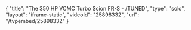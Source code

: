 {
    "title": "The 350 HP VCMC Turbo Scion FR-S - \/TUNED",
    "type": "solo",
    "layout": "iframe-static",
    "videoId": "25898332",
    "url": "\/tvpembed\/25898332"
}